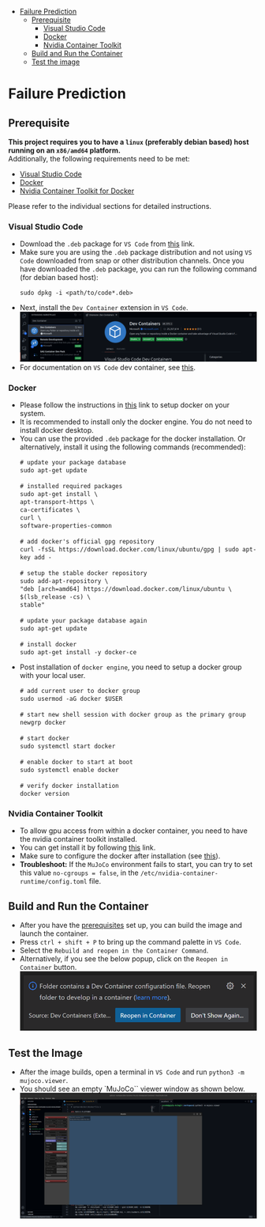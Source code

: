 <!-- TOC -->
* [Failure Prediction](#failure-prediction)
  * [Prerequisite](#prerequisite)
    * [Visual Studio Code](#visual-studio-code)
    * [Docker](#docker)
    * [Nvidia Container Toolkit](#nvidia-container-toolkit)
  * [Build and Run the Container](#build-and-run-the-container)
  * [Test the image](#test-the-image)
<!-- TOC -->

# Failure Prediction #

## Prerequisite  ##
<b>This project requires you to have a `linux` (preferably debian based) host running on an `x86/amd64` platform.</b> <br>
Additionally, the following requirements need to be met:

- [Visual Studio Code](#visual-studio-code)
- [Docker](#docker)
- [Nvidia Container Toolkit for Docker](#nvidia-container-toolkit)

Please refer to the individual sections for detailed instructions.

### Visual Studio Code ###
- Download the `.deb` package for `VS Code` from [this](https://code.visualstudio.com/download) link.
- Make sure you are using the `.deb` package distribution and not using `VS Code` downloaded from snap or other 
distribution channels. Once you have downloaded the `.deb` package, you can run the following command (for debian based host):
    ```
    sudo dpkg -i <path/to/code*.deb>
    ```
- Next, install the `Dev Container` extension in `VS Code`.
![dev-containers-ext.png](assets/dev-containers-ext.png)
- For documentation on `VS Code` dev container, see [this](https://code.visualstudio.com/docs/devcontainers/containers).

### Docker ###
- Please follow the instructions in [this](https://docs.docker.com/desktop/install/linux-install/) link to setup docker on your system.
- It is recommended to install only the docker engine. You do not need to install docker desktop.
- You can use the provided `.deb` package for the docker installation. Or alternatively, install it using the following commands (recommended):
    ```
    # update your package database
    sudo apt-get update
  
    # installed required packages
    sudo apt-get install \
    apt-transport-https \
    ca-certificates \
    curl \
    software-properties-common
  
    # add docker's official gpg repository
    curl -fsSL https://download.docker.com/linux/ubuntu/gpg | sudo apt-key add -
  
    # setup the stable docker repository
    sudo add-apt-repository \
    "deb [arch=amd64] https://download.docker.com/linux/ubuntu \
    $(lsb_release -cs) \
    stable"
  
    # update your package database again
    sudo apt-get update
  
    # install docker
    sudo apt-get install -y docker-ce
    ```
- Post installation of `docker engine`, you need to setup a docker group with your local user.
    ```
    # add current user to docker group
    sudo usermod -aG docker $USER
  
    # start new shell session with docker group as the primary group
    newgrp docker
  
    # start docker
    sudo systemctl start docker
  
    # enable docker to start at boot
    sudo systemctl enable docker
  
    # verify docker installation
    docker version
    ```

### Nvidia Container Toolkit ###
- To allow gpu access from within a docker container, you need to have the nvidia container toolkit installed.
- You can get install it by following [this](https://docs.nvidia.com/datacenter/cloud-native/container-toolkit/latest/install-guide.html) link.
- Make sure to configure the docker after installation (see [this](https://docs.nvidia.com/datacenter/cloud-native/container-toolkit/latest/install-guide.html)).
- <b>Troubleshoot:</b> If the `MuJoCo` environment fails to start, you can try to set this value `no-cgroups = false`, in the `/etc/nvidia-container-runtime/config.toml` file.

## Build and Run the Container ##
- After you have the [prerequisites](#prerequisite) set up, you can build the image and launch the container.
- Press `ctrl + shift + P` to bring up the command palette in `VS Code`.
- Select the `Rebuild and reopen in the Container Command`.
- Alternatively, if you see the below popup, click on the `Reopen in Container` button.
![build-container.png](assets/build-container.png)

## Test the Image ##
- After the image builds, open a terminal in `VS Code` and run `python3 -m mujoco.viewer`.
- You should see an empty `MuJoCo`` viewer window as shown below.
![mujoco-viewer.png](assets/mujoco-viewer.png)
